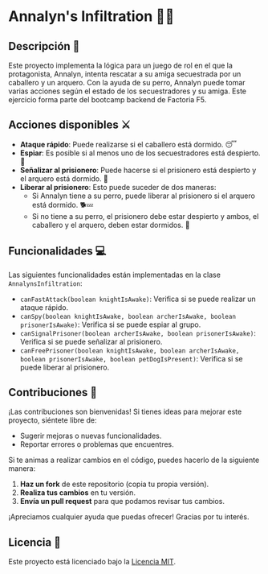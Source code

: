 # Annalyn's Infiltration 🏰🐶

## Descripción 📜
Este proyecto implementa la lógica para un juego de rol en el que la protagonista, Annalyn, intenta rescatar a su amiga secuestrada por un caballero y un arquero. Con la ayuda de su perro, Annalyn puede tomar varias acciones según el estado de los secuestradores y su amiga. Este ejercicio forma parte del bootcamp backend de Factoria F5.

## Acciones disponibles ⚔️
- **Ataque rápido**: Puede realizarse si el caballero está dormido. 😴
- **Espiar**: Es posible si al menos uno de los secuestradores está despierto. 👀
- **Señalizar al prisionero**: Puede hacerse si el prisionero está despierto y el arquero está dormido. 📣
- **Liberar al prisionero**: Esto puede suceder de dos maneras:
  - Si Annalyn tiene a su perro, puede liberar al prisionero si el arquero está dormido. 🐕💤
  - Si no tiene a su perro, el prisionero debe estar despierto y ambos, el caballero y el arquero, deben estar dormidos. 😬

## Funcionalidades 💻
Las siguientes funcionalidades están implementadas en la clase `AnnalynsInfiltration`:

- `canFastAttack(boolean knightIsAwake)`: Verifica si se puede realizar un ataque rápido.
- `canSpy(boolean knightIsAwake, boolean archerIsAwake, boolean prisonerIsAwake)`: Verifica si se puede espiar al grupo.
- `canSignalPrisoner(boolean archerIsAwake, boolean prisonerIsAwake)`: Verifica si se puede señalizar al prisionero.
- `canFreePrisoner(boolean knightIsAwake, boolean archerIsAwake, boolean prisonerIsAwake, boolean petDogIsPresent)`: Verifica si se puede liberar al prisionero.

## Contribuciones 🤝
¡Las contribuciones son bienvenidas! Si tienes ideas para mejorar este proyecto, siéntete libre de:

- Sugerir mejoras o nuevas funcionalidades.
- Reportar errores o problemas que encuentres.

Si te animas a realizar cambios en el código, puedes hacerlo de la siguiente manera:

1. **Haz un fork** de este repositorio (copia tu propia versión).
2. **Realiza tus cambios** en tu versión.
3. **Envía un pull request** para que podamos revisar tus cambios.

¡Apreciamos cualquier ayuda que puedas ofrecer! Gracias por tu interés.

## Licencia 📄
Este proyecto está licenciado bajo la [Licencia MIT](https://opensource.org/licenses/MIT).
